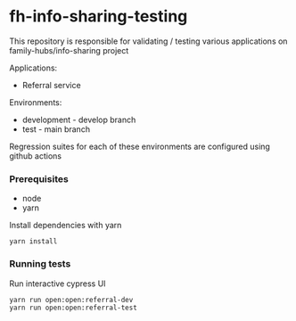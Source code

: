 # fh-info-sharing-testing

This repository is responsible for validating / testing various applications on family-hubs/info-sharing project

Applications:

- Referral service

Environments:

- development - develop branch
- test - main branch

Regression suites for each of these environments are configured using github actions

### Prerequisites

- node
- yarn

Install dependencies with yarn

```shell
yarn install
```

### Running tests

Run interactive cypress UI

```shell
yarn run open:open:referral-dev
yarn run open:open:referral-test
```
